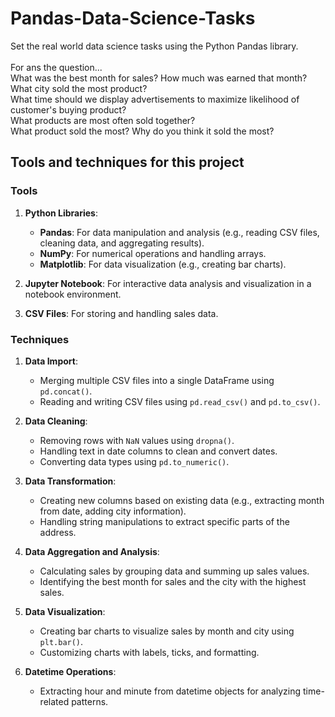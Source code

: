 # Pandas-Data-Science-Tasks
Set the real world data science tasks using the Python Pandas library.
<br><br>
For ans the question...<br>
What was the best month for sales? How much was earned that month?
<br>
 What city sold the most product?
 <br>
 What time should we display advertisements to maximize likelihood of customer's buying product?
<br>
What products are most often sold together?
<br>
What product sold the most? Why do you think it sold the most?


## Tools and techniques for this project

### **Tools**

1. **Python Libraries**:
   - **Pandas**: For data manipulation and analysis (e.g., reading CSV files, cleaning data, and aggregating results).
   - **NumPy**: For numerical operations and handling arrays.
   - **Matplotlib**: For data visualization (e.g., creating bar charts).

2. **Jupyter Notebook**: For interactive data analysis and visualization in a notebook environment.

3. **CSV Files**: For storing and handling sales data.

### **Techniques**

1. **Data Import**:
   - Merging multiple CSV files into a single DataFrame using `pd.concat()`.
   - Reading and writing CSV files using `pd.read_csv()` and `pd.to_csv()`.

2. **Data Cleaning**:
   - Removing rows with `NaN` values using `dropna()`.
   - Handling text in date columns to clean and convert dates.
   - Converting data types using `pd.to_numeric()`.

3. **Data Transformation**:
   - Creating new columns based on existing data (e.g., extracting month from date, adding city information).
   - Handling string manipulations to extract specific parts of the address.

4. **Data Aggregation and Analysis**:
   - Calculating sales by grouping data and summing up sales values.
   - Identifying the best month for sales and the city with the highest sales.

5. **Data Visualization**:
   - Creating bar charts to visualize sales by month and city using `plt.bar()`.
   - Customizing charts with labels, ticks, and formatting.

6. **Datetime Operations**:
   - Extracting hour and minute from datetime objects for analyzing time-related patterns.

